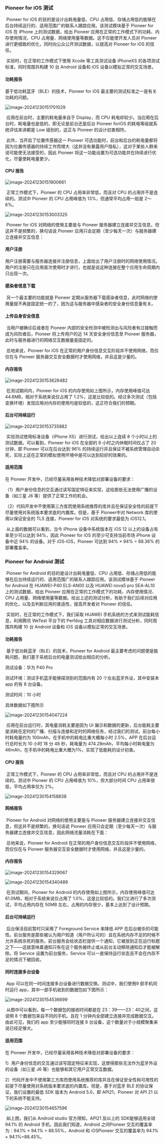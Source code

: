 ### Pioneer for iOS 测试	

​	Pioneer for iOS 的目的是设计出耗电量低、CPU 占用低、存储占用低的能够在后台持续运行的、适用范围广的联系人跟踪应用。该测试模块基于 Pioneer for iOS 在 iPhone 上的测试数据，给出 Pioneer 应用在正常的工作模式下的功耗、内存使用情况、CPU 占用量、网络使用量等数据。这不仅能使开发人员对 Pioneer 进行更细致的优化，同时向公众公开测试数据，以提高对 Pioneer for iOS 的信任。

​	实验时，在正常的工作模式下使用 Xcode 等工具测试设备 iPhoneXS 的各项测试标准，同时周围共构建 10 台 Android 设备和 iOS 设备以模拟正常的交互场景。



#### 功耗报告

基于低功耗蓝牙（BLE）的技术，Pioneer for iOS 最主要的测试标准之一是有关功耗的问题。

![image-20241230151701029](https://cdn.jsdelivr.net/gh/lunan0320/pics@main/images/202412202412301517213.png)

​	应用在前台时，主要的耗电量来自于 Display，而 CPU 耗电却较少。当应用在后台时，耗电量也是低的，即无论是前台还是后台 Pioneer foriOS 的耗电等级就系统评估来讲都是 Low 级别的，这正与 Pioneer 的设计初衷相符。

​	此外，当开启了位置传感器这一 Pioneer 可选功能时，前台和后台的耗电量都将因为位置传感器的持续工作而增大（这并没有暴露用户隐私），这对于某些人群来说可能使无法接受的，因此 Pioneer 将这一功能设置为可选功能并在持续进行优化，尽量使耗电量更少。

#### CPU 报告

![image-20241230151900661](https://cdn.jsdelivr.net/gh/lunan0320/Pioneer@main/images/202412301529373.png)

​	正常工作模式下，Pioneer 的 CPU 占用率非常低，而且对 CPU 的占用并不是连续的。测试中 Pioneer 的 CPU 占用峰值为 13%，但通常平均占用一般是 2～6%。

![image-20241230153003325](https://cdn.jsdelivr.net/gh/lunan0320/Pioneer@main/images/202412301530407.png)

​	Pioneer for iOS 对网络的使用主要是与 Pioneer 服务器建立连接并交互信息，但这并不是频繁的，换句话说 Pioneer 应用只会定期（至少每天一次）与服务器建立连接并交互信息：

#### 用户注册

​	用户注册需要与服务器连接并注册信息，上面给出了用户注册时的网络使用情况。用户的注册只在应用首次使用时才进行，也就是说这种连接在整个应用生命周期内只出现一次。

#### 感染者信息下载

​	另一个最主要的功能就是 Pioneer 定期从服务器下载感染者信息，此时网络的使用量就不再是固定统一的了，因为这与服务器中感染者的安全身份信息量有关。

#### 上传自身安全信息

​	当用户被确诊后或者在 Pioneer 内部的安全检测中被检测出与风险者有过接触而成为风险者后，Pioneer 将上传用户的近 14 天安全身份信息至 Pioneer 服务器，此时与服务器进行的网络交互数据量是固定的。

​	总地来说，Pioneer for iOS 在正常的用户身份信息交互阶段并不使用网络，而仅仅在与 Pioneer 服务器交互安全数据时才使用网络，并且这是少量的。

#### 内存报告

![image-20241230153626482](https://cdn.jsdelivr.net/gh/lunan0320/Pioneer@main/images/202412301536567.png)

​	在测试期间内，Pioneer for iOS 的内存使用如上图所示，内存使用峰值可达 44.6MB，相对于系统来说仅占用了 1.2%，这是比较低的。经过多次测试（包括变换环境）发现应用对内存的使用均是较低的，这正符合我们的预期。

#### 后台可持续运行

![image-20241230153735882](https://cdn.jsdelivr.net/gh/lunan0320/Pioneer@main/images/202412301537019.png)

​	实验测试使用标准设备（iPhone XS）进行测试，给出以上连续 8 个小时以上的测试数据。可以看到，Pioneer for iOS 在全部的 8 小时之内休眠时间仅占了 20 分钟，即 Pioneer 可以在后台达到 96% 的持续运行并且保证不被系统管理自动杀死，实际上这在正常的模拟使用环境中是可以达到较好的效果的。

#### 适用范围

在 Pioneer 开发中，已经尽量采用各种技术降低对部署设备的要求：

（1）用户身份信息的交互通过读写固定特征来实现，这给那些无法使用广播的设备（如三星 J6 等）提供了正常工作的机会。

（2）代码开发中不使用第三方库而使用系统推荐的库并且在保证安全性的前提下尽量使用对系统版本要求底的内置库。但是，基于 Pioneer中对 Network 库的使用以保证安全的 TLS 连接，Pioneer for iOS 对系统的要求最低为 iOS12.1。

​	从上面的数据可以看到，当今 iPhone 设备中系统版本在 iOS 12 以上的设备占有率至少可以达到 94%，因此 Pioneer for iOS 的至少可支持当前市场 iPhone 设备中近 94% 的设备。对于 iOS-iOS，Pioneer 可达到 94% × 94% = 88.36% 的部署覆盖率。



### Pioneer for Android 测试

​	Pioneer for Android 的目的是设计出耗电量低、CPU 占用低、存储占用低的能够在后台持续运行的、适用范围广的联系人跟踪应用。该测试模块基于 Pioneer for Android 在 HUAWEI-P40 ELS-AN00 以及 HUAWEI nova5 pro SEA-AL10 上的测试数据，给出 Pioneer 应用在正常的工作模式下的功耗、内存使用情况、CPU 占用量、网络使用量等数据。给出上述的测试分析，有助于我们后续对应用的优化，以及去判断应用的普适性，提高开发者对 Pioneer 的信任。

​	实验时，在正常的工作模式下，我们采取 HUAWEI 手机系统的方式来测试能耗信息，利用腾讯 WeTest 平台下的 Perfdog 工具对相应数据进行测试分析，同时周围共构建 10 台 Android 设备和 iOS 设备以模拟正常的交互场景。

#### 功耗报告

​	基于低功耗蓝牙（BLE）的技术，Pioneer for Android 最主要考虑的问题便是能耗问题，我们基于系统后台的电量测试给出相应的分析。

测试设备：华为 P40 Pro

测试环境：测试手机蓝牙能够探测到的范围内有 20 个左右蓝牙外设，其中安装本 app 的有 8 台设备。

测试时间：10 小时

具体数据如下图所示

![image-20241230154047224](https://cdn.jsdelivr.net/gh/lunan0320/Pioneer@main/images/202412301540308.png)

​	应用在前台运行时，其电量消耗主要是因为 UI 展示和数据的更新，后台能耗主要是消耗在定时的广播、扫描与连接和定时的网络任务，经过我们的测试，前台每小时耗电量约为 100mAh，在手机中的耗电比重大概每小时 2.5%，APP 在后台运行总时长为 10 小时 18 分 48 秒，耗电量为 474.28mAh，平均每小时耗电量为 46mAh，在手机中的耗电比重大概为1%，实现了低能耗的设计初衷。

#### CPU 报告

​	正常工作模式下，Pioneer 的 CPU 占用率非常低，而且对 CPU 的占用并不是连续的。测试中 Pioneer 的 CPU 占用峰值为 10%，但大部分时间 CPU 占用率很低，平均占用率仅为 2%。

![image-20241230154158838](https://cdn.jsdelivr.net/gh/lunan0320/Pioneer@main/images/202412301541955.png)

#### 网络报告

​	Pioneer for Android 对网络的使用主要是与 Pioneer 服务器建立连接并交互信息，但这并不是频繁的，换句话说 Pioneer 应用只会定期（至少每天一次）与服务器建立连接并交互信息，因此网络流量消耗在下面：

​	总地来说，Pioneer for Android 在正常的用户身份信息交互阶段并不使用网络，而仅仅在与 Pioneer 服务器交互安全数据时才使用网络，并且这是少量的。

#### 内存报告

![image-20241230154329067](https://cdn.jsdelivr.net/gh/lunan0320/Pioneer@main/images/202412301543155.png)

![image-20241230154340489](https://cdn.jsdelivr.net/gh/lunan0320/Pioneer@main/images/202412301543547.png)

​	在测试期间，Pioneer for Android 的内存使用如上图所示，内存使用峰值可达 61.0MB，相对于系统来说仅占用了 1.0%，这是比较低的。我们又进行了多次测试，平均占用内存在 50MB 左右，占用的内存很少，基本上达到了设计预期。

#### 后台可持续运行

​	后台保活目前暂时只采用了 Foreground Service 来降低 APP 在后台被杀的可能性。前台服务是那些被认为用户知道（用户所认可的）且在系统内存不足的时候不允许系统杀死的服务。前台服务会给状态栏提供一个通知，它被放到正在运行标题之下——这就意味着通知只有在这个服务被终止或从前台主动移除通知后才能被解除。将 Service 设置为前台服务，Service 可以一直保持运行状态且不会在内存不足的情况下被回收。

#### 同时连接多台设备

​	App 可以在同一时间连接多台设备进行数据交换。测试中，我们使用9 部手机同时运行 app，其中一部手机收到的数据包如下图所示：

![image-20241230154536699](https://cdn.jsdelivr.net/gh/lunan0320/Pioneer@main/images/202412301545752.png)

​	从图中可以看到，每一个数据包的接收时间都是在 23：39——23：40之间，这说明 8 个数据包来自不同的手机，且在 1 分钟内全部建立连接并完成数据交互。由此可见，我们的 app 至少能够同时连接 8 台设备，这个数量对于小规模聚集来说已经足够大。

#### 适用范围

在 Pioneer 开发中，已经尽量采用各种技术降低对部署设备的要求：

1）用户身份信息的交互通过读写固定特征来实现，这使得那些无法作为蓝牙外设的设备（如三星 J6 等）也能够和其它用户正常交互数据。

2）代码开发中不使用第三方库而使用系统推荐的库并且在保证安全性和可用性的前提下尽量使用对系统版本要求底的内置库。但是，基于对蓝牙 BLE 的协议保证，我们设置的最低 SDK 版本为 Android 5.0，即 API21，Pioneer 对 API 21 以下的系统不能支持。

![image-20241230154657596](https://cdn.jsdelivr.net/gh/lunan0320/Pioneer@main/images/202412301546636.png)

​	如上图，我们从 Android studio 官方得知，API21 及以上的 SDK能够适用全球 94.1% 的 Android 手机，因此我们知道，Android 之间Pioneer 交互的覆盖率为：94.1% × 94.1% = 88.55%，Android 和 iOSPioneer 交互的覆盖率为 94.1% × 94.1%=88.45%。